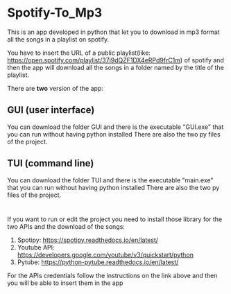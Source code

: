 # Spotify-To_Mp3
This is an app developed in python that let you to download in mp3 format all the songs in a playlist on spotify.

You have to insert the URL of a public playlist(like: https://open.spotify.com/playlist/37i9dQZF1DX4eRPd9frC1m) of spotify and then the app will download all the songs in a folder named by the title of the playlist.


There are **two** version of the app:
## GUI (user interface)
You can download the folder GUI and there is the executable "GUI.exe" that you can run without having python installed
There are also the two py files of the project.

## TUI (command line)
You can download the folder TUI and there is the executable "main.exe" that you can run without having python installed
There are also the two py files of the project.

# 
If you want to run or edit the project you need to install those library for the two APIs and the download of the songs:
1. Spotipy: https://spotipy.readthedocs.io/en/latest/
2. Youtube API: https://developers.google.com/youtube/v3/quickstart/python 
3. Pytube: https://python-pytube.readthedocs.io/en/latest/

For the APIs credentials follow the instructions on the link above and then you will be able to insert them in the app
